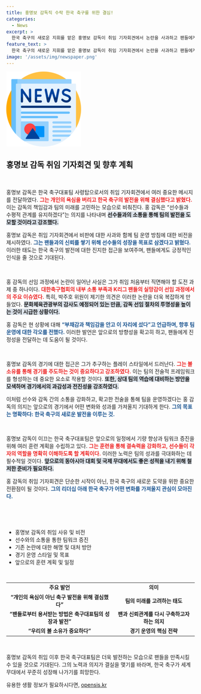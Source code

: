 ```yaml
---
title: 홍명보 감독직 수락 한국 축구를 위한 결심!
categories:
  - News
excerpt: >
  한국 축구의 새로운 지휘를 맡은 홍명보 감독이 취임 기자회견에서 논란을 사과하고 팬들에게 약속했습니다. 그는 “축구대표팀의 성장으로 용서를 구하겠다”고 말하며, 선수들과의 소통과 새로운 경기 운영 방안을 강조했습니다.
feature_text: >
  한국 축구의 새로운 지휘를 맡은 홍명보 감독이 취임 기자회견에서 논란을 사과하고 팬들에게 약속했습니다. 그는 “축구대표팀의 성장으로 용서를 구하겠다”고 말하며, 선수들과의 소통과 새로운 경기 운영 방안을 강조했습니다.
image: '/assets/img/newspaper.png'
---
```


<p><img src="/assets/img/newspaper.png" alt="kimp 속보" /></p>

<h2 data-ke-size="size26">홍명보 감독 취임 기자회견 및 향후 계획</h2>

<p data-ke-size="size16">&nbsp;</p>

<p>홍명보 감독은 한국 축구대표팀 사령탑으로서의 취임 기자회견에서 여러 중요한 메시지를 전달하였다. <b><span style="color: #ee2323;">그는 개인의 욕심을 버리고 한국 축구의 발전을 위해 결심했다고 밝혔다.</span></b> 이는 감독의 책임감과 팀의 미래를 고민하는 모습으로 비춰진다. 홍 감독은 “선수들과 수평적 관계를 유지하겠다”는 의지를 나타내며 <b><span style="background-color: #21538527;">선수들과의 소통을 통해 팀의 발전을 도모할 것이라고 강조했다.</span></b></p>

<p>홍명보 감독은 취임 기자회견에서 비판에 대한 사과와 함께 팀 운영 방침에 대한 비전을 제시하였다. <b><span style="color: #1a5490;">그는 팬들과의 신뢰를 쌓기 위해 선수들의 성장을 목표로 삼겠다고 밝혔다.</span></b> 이러한 태도는 한국 축구의 발전에 대한 진지한 접근을 보여주며, 팬들에게도 긍정적인 인식을 줄 것으로 기대된다.</p>

<p data-ke-size="size16">&nbsp;</p>

<p>홍 감독의 선임 과정에서 논란이 일어난 사실은 그가 취임 처음부터 직면해야 할 도전 과제 중 하나이다. <b><span style="color: #ee2323;">대한축구협회의 내부 소통 부족과 K리그 팬들의 실망감이 선임 과정에서의 주요 이슈였다.</span></b> 특히, 박주호 위원이 제기한 의견은 이러한 논란을 더욱 복잡하게 만들었다. <b><span style="background-color: #21538527;">문화체육관광부의 감사도 예정되어 있는 만큼, 감독 선임 절차의 투명성을 높이는 것이 시급한 상황이다.</span></b> </p>

<p>홍 감독은 현 상황에 대해 <b><span style="color: #1a5490;">“부채감과 책임감을 안고 이 자리에 섰다”고 언급하며, 향후 팀 운영에 대한 각오를 전했다.</span></b> 이러한 발언은 앞으로의 방향성을 확고히 하고, 팬들에게 진정성을 전달하는 데 도움이 될 것이다.</p>

<p data-ke-size="size16">&nbsp;</p>

<p>홍명보 감독의 경기에 대한 접근은 그가 추구하는 플레이 스타일에서 드러난다. <b><span style="color: #ee2323;">그는 볼 소유를 통해 경기를 주도하는 것이 중요하다고 강조하였다.</span></b> 이는 팀의 전술적 프레임워크를 형성하는 데 중요한 요소로 작용할 것이다. <b><span style="background-color: #21538527;">또한, 상대 팀의 역습에 대비하는 방안을 모색하며 경기에서의 과감성과 전진성을 강조하였다.</span></b></p>

<p>이처럼 선수와 감독 간의 소통을 강화하고, 확고한 전술을 통해 팀을 운영하겠다는 홍 감독의 의지는 앞으로의 경기에서 어떤 변화와 성과를 가져올지 기대하게 한다. <b><span style="color: #1a5490;">그의 목표는 명확하다: 한국 축구의 새로운 발전을 이루는 것.</span></b></p>

<p data-ke-size="size16">&nbsp;</p>

<p>홍명보 감독이 이끄는 한국 축구대표팀은 앞으로의 일정에서 기량 향상과 팀워크 증진을 위해 여러 훈련 계획을 수립하고 있다. <b><span style="color: #ee2323;">그는 훈련을 통해 결속력을 강화하고, 선수들이 각자의 역할을 명확히 이해하도록 할 계획이다.</span></b> 이러한 노력은 팀의 성과를 극대화하는 데 필수적일 것이다. <b><span style="background-color: #21538527;">앞으로의 동아시아 대회 및 국제 무대에서도 좋은 성적을 내기 위해 철저한 준비가 필요하다.</span></b> </p>

<p>홍 감독의 취임 기자회견은 단순한 시작이 아닌, 한국 축구의 새로운 도약을 위한 중요한 전환점이 될 것이다. <b><span style="color: #1a5490;">그의 리더십 아래 한국 축구가 어떤 변화를 가져올지 관심이 모아진다.</span></b> </p>

<p data-ke-size="size16">&nbsp;</p>

<p><br></p>

<ul>
    <li>홍명보 감독의 취임 사유 및 비전</li>
    <li>선수와의 소통을 통한 팀워크 증진</li>
    <li>기존 논란에 대한 해명 및 대처 방안</li>
    <li>경기 운영 스타일 및 목표</li>
    <li>앞으로의 훈련 계획 및 일정</li>
</ul>

<p data-ke-size="size16">&nbsp;</p>

<table>
    <tr>
        <td style="text-align: center; height: 17px;"><b>주요 발언</b></td>
        <td style="text-align: center; height: 17px;"><b>의미</b></td>
    </tr>
    <tr>
        <td style="text-align: center; height: 17px;"><b>“개인의 욕심이 아닌 축구 발전을 위해 결심했다”</b></td>
        <td style="text-align: center; height: 17px;"><b>팀의 미래를 고려하는 태도</b></td>
    </tr>
    <tr>
        <td style="text-align: center; height: 17px;"><b>“팬들로부터 용서받는 방법은 축구대표팀의 성장과 발전”</b></td>
        <td style="text-align: center; height: 17px;"><b>팬과 신뢰관계를 다시 구축하고자 하는 의지</b></td>
    </tr>
    <tr>
        <td style="text-align: center; height: 17px;"><b>“우리의 볼 소유가 중요하다”</b></td>
        <td style="text-align: center; height: 17px;"><b>경기 운영의 핵심 전략</b></td>
    </tr>
</table>

<p data-ke-size="size16">&nbsp;</p>

<p>홍명보 감독의 취임 이후 한국 축구대표팀은 더욱 발전하는 모습으로 팬들을 만족시킬 수 있을 것으로 기대된다. 그의 노력과 의지가 결실을 맺기를 바라며, 한국 축구가 세계 무대에서 꾸준히 성장해 나가기를 희망한다.</p>
유용한 생활 정보가 필요하시다면, <a href="https://opensis.kr" rel="dofollow">opensis.kr</a>


